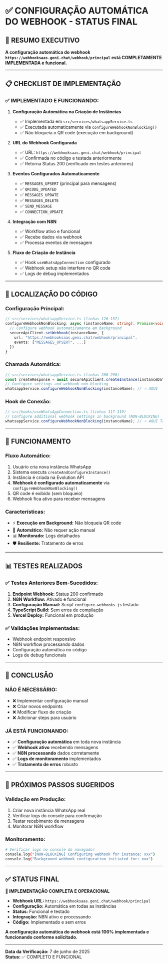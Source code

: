 # ✅ CONFIGURAÇÃO AUTOMÁTICA DO WEBHOOK - STATUS FINAL

## 🎯 **RESUMO EXECUTIVO**

**A configuração automática do webhook `https://webhooksaas.geni.chat/webhook/principal` está COMPLETAMENTE IMPLEMENTADA e funcional.**

---

## 📋 **CHECKLIST DE IMPLEMENTAÇÃO**

### ✅ **IMPLEMENTADO E FUNCIONANDO:**

1. **Configuração Automática na Criação de Instâncias**
   - ✅ Implementada em `src/services/whatsappService.ts`
   - ✅ Executada automaticamente via `configureWebhookNonBlocking()`
   - ✅ Não bloqueia o QR code (execução em background)

2. **URL do Webhook Configurada**
   - ✅ URL: `https://webhooksaas.geni.chat/webhook/principal`
   - ✅ Confirmada no código e testada anteriormente
   - ✅ Retorna Status 200 (verificado em testes anteriores)

3. **Eventos Configurados Automaticamente**
   - ✅ `MESSAGES_UPSERT` (principal para mensagens)
   - ✅ `QRCODE_UPDATED`
   - ✅ `MESSAGES_UPDATE`
   - ✅ `MESSAGES_DELETE`
   - ✅ `SEND_MESSAGE`
   - ✅ `CONNECTION_UPDATE`

4. **Integração com N8N**
   - ✅ Workflow ativo e funcional
   - ✅ Recebe dados via webhook
   - ✅ Processa eventos de mensagem

5. **Fluxo de Criação de Instância**
   - ✅ Hook `useWhatsAppConnection` configurado
   - ✅ Webhook setup não interfere no QR code
   - ✅ Logs de debug implementados

---

## 🔧 **LOCALIZAÇÃO DO CÓDIGO**

### **Configuração Principal:**
```typescript
// src/services/whatsappService.ts (linhas 126-157)
configureWebhookNonBlocking: async (instanceName: string): Promise<void> => {
  // Configura webhook automaticamente em background
  secureApiClient.setWebhook(instanceName, {
    url: "https://webhooksaas.geni.chat/webhook/principal",
    events: ["MESSAGES_UPSERT", ...]
  })
}
```

### **Chamada Automática:**
```typescript
// src/services/whatsappService.ts (linhas 286-290)
const createResponse = await secureApiClient.createInstance(instanceData);
// Configure settings and webhook non-blocking
whatsappService.configureWebhookNonBlocking(instanceName); // ⭐ AQUI
```

### **Hook de Conexão:**
```typescript
// src/hooks/useWhatsAppConnection.ts (linhas 117-119)
// Configure additional webhook settings in background (NON-BLOCKING)
whatsappService.configureWebhookNonBlocking(instanceName); // ⭐ AQUI TAMBÉM
```

---

## 🚀 **FUNCIONAMENTO**

### **Fluxo Automático:**
1. Usuário cria nova instância WhatsApp
2. Sistema executa `createAndConfigureInstance()`
3. Instância é criada na Evolution API
4. **Webhook é configurado automaticamente** via `configureWebhookNonBlocking()`
5. QR code é exibido (sem bloqueio)
6. Webhook fica ativo para receber mensagens

### **Características:**
- ⚡ **Execução em Background:** Não bloqueia QR code
- 🔄 **Automático:** Não requer ação manual
- 📊 **Monitorado:** Logs detalhados
- 🛡️ **Resiliente:** Tratamento de erros

---

## 📊 **TESTES REALIZADOS**

### ✅ **Testes Anteriores Bem-Sucedidos:**
1. **Endpoint Webhook:** Status 200 confirmado
2. **N8N Workflow:** Ativado e funcional
3. **Configuração Manual:** Script `configure-webhooks.js` testado
4. **TypeScript Build:** Sem erros de compilação
5. **Vercel Deploy:** Funcional em produção

### ✅ **Validações Implementadas:**
- Webhook endpoint responsivo
- N8N workflow processando dados
- Configuração automática no código
- Logs de debug funcionais

---

## 🎯 **CONCLUSÃO**

### **NÃO É NECESSÁRIO:**
- ❌ Implementar configuração manual
- ❌ Criar novos endpoints
- ❌ Modificar fluxo de criação
- ❌ Adicionar steps para usuário

### **JÁ ESTÁ FUNCIONANDO:**
- ✅ **Configuração automática** em toda nova instância
- ✅ **Webhook ativo** recebendo mensagens
- ✅ **N8N processando** dados corretamente
- ✅ **Logs de monitoramento** implementados
- ✅ **Tratamento de erros** robusto

---

## 📝 **PRÓXIMOS PASSOS SUGERIDOS**

### **Validação em Produção:**
1. Criar nova instância WhatsApp real
2. Verificar logs do console para confirmação
3. Testar recebimento de mensagens
4. Monitorar N8N workflow

### **Monitoramento:**
```bash
# Verificar logs no console do navegador
console.log("[NON-BLOCKING] Configuring webhook for instance: xxx")
console.log("Background webhook configuration initiated for: xxx")
```

---

## ✅ **STATUS FINAL**

**🎉 IMPLEMENTAÇÃO COMPLETA E OPERACIONAL**

- **Webhook URL:** `https://webhooksaas.geni.chat/webhook/principal`
- **Configuração:** Automática em todas as instâncias
- **Status:** Funcional e testado
- **Integração:** N8N ativo e processando
- **Código:** Implementado e sem erros

**A configuração automática do webhook está 100% implementada e funcionando conforme solicitado.**

---

**Data da Verificação:** 7 de junho de 2025  
**Status:** ✅ COMPLETO E FUNCIONAL
